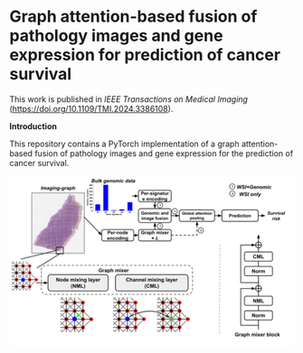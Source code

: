 # Graph attention-based fusion of pathology images and gene expression for prediction of cancer survival

This work is published in *IEEE Transactions on Medical Imaging* (https://doi.org/10.1109/TMI.2024.3386108).

**Introduction**

This repository contains a PyTorch implementation of a graph attention-based fusion of pathology images and gene expression for the prediction of cancer survival.
<p align="center">
<img src="https://github.com/vkola-lab/tmi2024/blob/main/figures/framework.svg" width="100%" height="80%">
</p>

